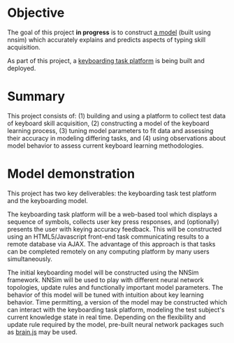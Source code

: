 # Objective
The goal of this project **in progress** is to construct [a model](http://github.com/bcjordan/keytask/blob/master/models/keyboard.nnsim) (built using nnsim)
which accurately explains and predicts aspects of typing skill acquisition.

As part of this project, a [keyboarding task platform](http://kbtask.herokuapp.com) is being built and deployed.

# Summary
This project consists of: (1) building and using a platform to collect test data of
keyboard skill acquisition, (2) constructing a model of the keyboard learning process,
(3) tuning model parameters to fit data and assessing their accuracy in modeling differing tasks, 
and (4) using observations about model behavior to assess current keyboard learning methodologies.

# Model demonstration
This project has two key deliverables: the keyboarding task test platform and the keyboarding model.

The keyboarding task platform will be a web-based tool which displays a sequence of symbols, collects
user key press responses, and (optionally) presents the user with keying accuracy feedback. This will
be constructed using an HTML5/Javascript front-end task communicating results to a remote database via AJAX. The 
advantage of this approach is that tasks can be completed remotely on any computing platform by many
users simultaneously.

The initial keyboarding model will be constructed using the NNSim framework. NNSim will be used to play with
different neural network topologies, update rules and functionally important model parameters. The behavior
of this model will be tuned with intuition about key learning behavior. Time permitting, a version of the
model may be constructed which can interact with the keyboarding task platform, modeling the
test subject's current knowledge state in real time. Depending on the flexibility and update rule required by the model, pre-built neural network packages such as <a href="http://harthur.github.com/brain/">brain.js</a> may be used.